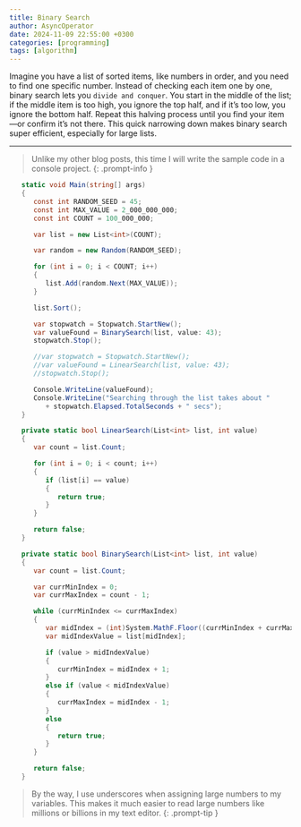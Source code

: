 ```yaml
---
title: Binary Search
author: AsyncOperator
date: 2024-11-09 22:55:00 +0300
categories: [programming]
tags: [algorithm]
---
```



Imagine you have a list of sorted items, like numbers in order, and you need to find one specific number.
Instead of checking each item one by one, binary search lets you `divide and conquer`.
You start in the middle of the list; if the middle item is too high, you ignore the top half, and if it’s too low, you ignore the bottom half.
Repeat this halving process until you find your item—or confirm it’s not there.
This quick narrowing down makes binary search super efficient, especially for large lists.

---

> Unlike my other blog posts, this time I will write the sample code in a console project.
{: .prompt-info }

```csharp
   static void Main(string[] args)
   {
      const int RANDOM_SEED = 45;
      const int MAX_VALUE = 2_000_000_000;
      const int COUNT = 100_000_000;

      var list = new List<int>(COUNT);

      var random = new Random(RANDOM_SEED);

      for (int i = 0; i < COUNT; i++)
      {
         list.Add(random.Next(MAX_VALUE));
      }

      list.Sort();

      var stopwatch = Stopwatch.StartNew();
      var valueFound = BinarySearch(list, value: 43);
      stopwatch.Stop();

      //var stopwatch = Stopwatch.StartNew();
      //var valueFound = LinearSearch(list, value: 43);
      //stopwatch.Stop();

      Console.WriteLine(valueFound);
      Console.WriteLine("Searching through the list takes about "
         + stopwatch.Elapsed.TotalSeconds + " secs");
   }

   private static bool LinearSearch(List<int> list, int value)
   {
      var count = list.Count;

      for (int i = 0; i < count; i++)
      {
         if (list[i] == value)
         {
            return true;
         }
      }

      return false;
   }

   private static bool BinarySearch(List<int> list, int value)
   {
      var count = list.Count;

      var currMinIndex = 0;
      var currMaxIndex = count - 1;

      while (currMinIndex <= currMaxIndex)
      {
         var midIndex = (int)System.MathF.Floor((currMinIndex + currMaxIndex) / 2);
         var midIndexValue = list[midIndex];

         if (value > midIndexValue)
         {
            currMinIndex = midIndex + 1;
         }
         else if (value < midIndexValue)
         {
            currMaxIndex = midIndex - 1;
         }
         else
         {
            return true;
         }
      }

      return false;
   }
```

> By the way, I use underscores when assigning large numbers to my variables.
This makes it much easier to read large numbers like millions or billions in my text editor.
{: .prompt-tip }
